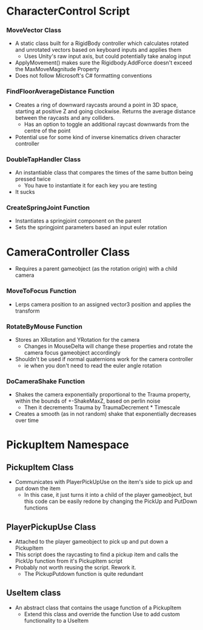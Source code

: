 # CharacterControl Script
### MoveVector Class
- A static class built for a RigidBody controller which calculates rotated and unrotated vectors based on keyboard inputs and applies them
	- Uses Unity's raw input axis, but could potentially take analog input
- ApplyMovement() makes sure the Rigidbody.AddForce doesn't exceed the MaxMoveMagnitude Property
- Does not follow Microsoft's C# formatting conventions

### FindFloorAverageDistance Function
- Creates a ring of downward raycasts around a point in 3D space, starting at positive Z and going clockwise. Returns the average distance between the raycasts and any colliders.
	- Has an option to toggle an additional raycast downwards from the centre of the point
- Potential use for some kind of inverse kinematics driven character controller

### DoubleTapHandler Class
- An instantiable class that compares the times of the same button being pressed twice
	- You have to instantiate it for each key you are testing
- It sucks

### CreateSpringJoint Function
- Instantiates a springjoint component on the parent
- Sets the springjoint parameters based an input euler rotation


# CameraController Class
- Requires a parent gameobject (as the rotation origin) with a child camera
### MoveToFocus Function
- Lerps camera position to an assigned vector3 position and applies the transform

### RotateByMouse Function
- Stores an XRotation and YRotation for the camera
	- Changes in MouseDelta will change these properties and rotate the camera focus gameobject accordingly
- Shouldn't be used if normal quaternions work for the camera controller
	- ie when you don't need to read the euler angle rotation

### DoCameraShake Function
- Shakes the camera exponentially proportional to the Trauma property, within the bounds of +-ShakeMaxZ, based on perlin noise
	- Then it decrements Trauma by TraumaDecrement * Timescale
- Creates a smooth (as in not random) shake that exponentially decreases over time


# PickupItem Namespace
## PickupItem Class
- Communicates with PlayerPickUpUse on the item's side to pick up and put down the item
	- In this case, it just turns it into a child of the player gameobject, but this code can be easily redone by changing the PickUp and PutDown functions
## PlayerPickupUse Class
- Attached to the player gameobject to pick up and put down a PickupItem
- This script does the raycasting to find a pickup item and calls the PickUp function from it's PickupItem script
- Probably not worth reusing the script. Rework it.
	- The PickupPutdown function is quite redundant
## UseItem class
- An abstract class that contains the usage function of a PickupItem
	- Extend this class and override the function Use to add custom functionality to a UseItem
